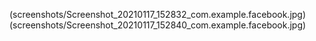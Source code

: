 (screenshots/Screenshot_20210117_152832_com.example.facebook.jpg)
(screenshots/Screenshot_20210117_152840_com.example.facebook.jpg)
